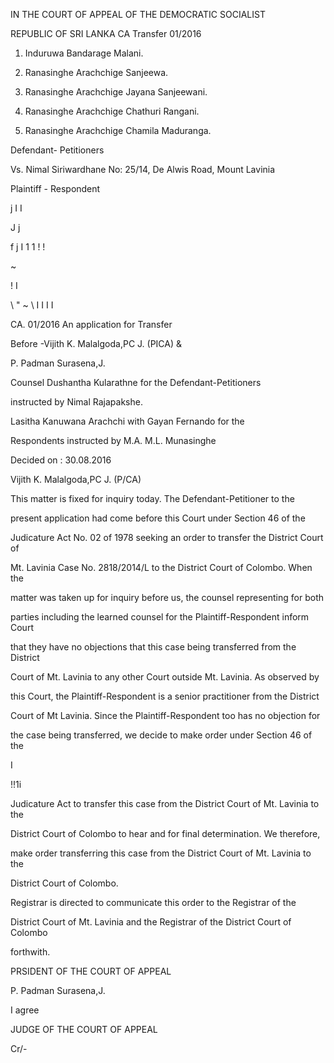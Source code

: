 IN THE COURT OF APPEAL OF THE DEMOCRATIC SOCIALIST

REPUBLIC OF SRI LANKA CA Transfer 01/2016

1. Induruwa Bandarage Malani.

2. Ranasinghe Arachchige Sanjeewa.

3. Ranasinghe Arachchige Jayana Sanjeewani.

4. Ranasinghe Arachchige Chathuri Rangani.

5. Ranasinghe Arachchige Chamila Maduranga.

Defendant- Petitioners

Vs. Nimal Siriwardhane No: 25/14, De Alwis Road, Mount Lavinia

Plaintiff - Respondent

j I I

J j

f j I 1 1 ! !

~

! I

\ " ~ \ I I I I

CA. 01/2016 An application for Transfer

Before -Vijith K. Malalgoda,PC J. (PICA) &

P. Padman Surasena,J.

Counsel Dushantha Kularathne for the Defendant-Petitioners

instructed by Nimal Rajapakshe.

Lasitha Kanuwana Arachchi with Gayan Fernando for the

Respondents instructed by M.A. M.L. Munasinghe

Decided on : 30.08.2016

Vijith K. Malalgoda,PC J. (P/CA)

This matter is fixed for inquiry today. The Defendant-Petitioner to the

present application had come before this Court under Section 46 of the

Judicature Act No. 02 of 1978 seeking an order to transfer the District Court of

Mt. Lavinia Case No. 2818/2014/L to the District Court of Colombo. When the

matter was taken up for inquiry before us, the counsel representing for both

parties including the learned counsel for the Plaintiff-Respondent inform Court

that they have no objections that this case being transferred from the District

Court of Mt. Lavinia to any other Court outside Mt. Lavinia. As observed by

this Court, the Plaintiff-Respondent is a senior practitioner from the District

Court of Mt Lavinia. Since the Plaintiff-Respondent too has no objection for

the case being transferred, we decide to make order under Section 46 of the

I

!!1i

Judicature Act to transfer this case from the District Court of Mt. Lavinia to the

District Court of Colombo to hear and for final determination. We therefore,

make order transferring this case from the District Court of Mt. Lavinia to the

District Court of Colombo.

Registrar is directed to communicate this order to the Registrar of the

District Court of Mt. Lavinia and the Registrar of the District Court of Colombo

forthwith.

PRSIDENT OF THE COURT OF APPEAL

P. Padman Surasena,J.

I agree

JUDGE OF THE COURT OF APPEAL

Cr/-
